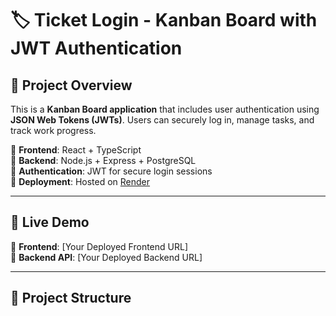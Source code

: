 # 🏷️ Ticket Login - Kanban Board with JWT Authentication

## 🚀 Project Overview
This is a **Kanban Board application** that includes user authentication using **JSON Web Tokens (JWTs)**. Users can securely log in, manage tasks, and track work progress.

🔹 **Frontend**: React + TypeScript  
🔹 **Backend**: Node.js + Express + PostgreSQL  
🔹 **Authentication**: JWT for secure login sessions  
🔹 **Deployment**: Hosted on [Render](https://render.com/)  

---

## 🔗 Live Demo
🔗 **Frontend**: [Your Deployed Frontend URL]  
🔗 **Backend API**: [Your Deployed Backend URL]  

---

## 📂 Project Structure
